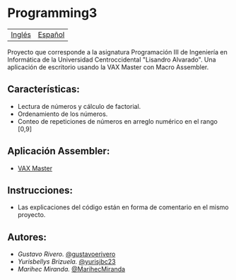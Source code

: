 # Programming3

<table>
    <tr>
        <!-- Do not translate this table -->
        <td><a href="./README.md"> Inglés </a></td>
        <td><a href="./README.ES.md"> Español </a></td>
    </tr>
</table>


Proyecto que corresponde a la asignatura Programación III de Ingeniería en Informática de la Universidad Centroccidental "Lisandro Alvarado". Una aplicación de escritorio usando la VAX Master con Macro Assembler.

## Características:

* Lectura de números y cálculo de factorial.
* Ordenamiento de los números.
* Conteo de repeticiones de números en arreglo numérico en el rango [0,9]

## Aplicación Assembler:

* [VAX Master](https://mega.nz/folder/et0VAKjB#VXgfdNZqB42f0ohwNJOKTg)

## Instrucciones:

* Las explicaciones del código están en forma de comentario en el mismo proyecto.

## Autores:

* *Gustavo Rivero.* [@gustavoerivero](https://github.com/gustavoerivero)
* *Yurisbellys Brizuela.* [@yurisjbc23](https://github.com/yurisjbc23)
* *Marihec Miranda.* [@MarihecMiranda](https://github.com/MarihecMiranda)
